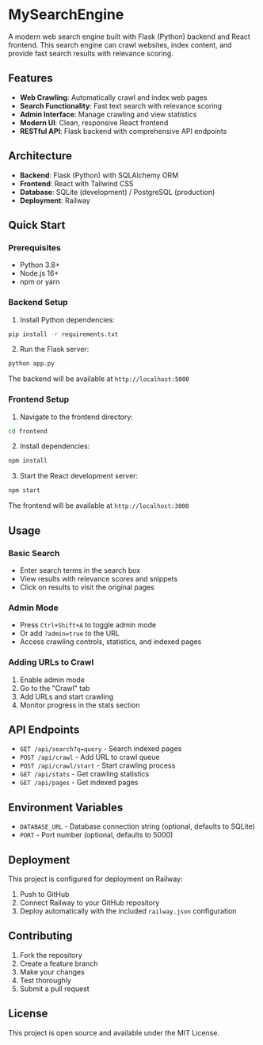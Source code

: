 # MySearchEngine

A modern web search engine built with Flask (Python) backend and React frontend. This search engine can crawl websites, index content, and provide fast search results with relevance scoring.

## Features

- **Web Crawling**: Automatically crawl and index web pages
- **Search Functionality**: Fast text search with relevance scoring
- **Admin Interface**: Manage crawling and view statistics
- **Modern UI**: Clean, responsive React frontend
- **RESTful API**: Flask backend with comprehensive API endpoints

## Architecture

- **Backend**: Flask (Python) with SQLAlchemy ORM
- **Frontend**: React with Tailwind CSS
- **Database**: SQLite (development) / PostgreSQL (production)
- **Deployment**: Railway

## Quick Start

### Prerequisites

- Python 3.8+
- Node.js 16+
- npm or yarn

### Backend Setup

1. Install Python dependencies:
```bash
pip install -r requirements.txt
```

2. Run the Flask server:
```bash
python app.py
```

The backend will be available at `http://localhost:5000`

### Frontend Setup

1. Navigate to the frontend directory:
```bash
cd frontend
```

2. Install dependencies:
```bash
npm install
```

3. Start the React development server:
```bash
npm start
```

The frontend will be available at `http://localhost:3000`

## Usage

### Basic Search
- Enter search terms in the search box
- View results with relevance scores and snippets
- Click on results to visit the original pages

### Admin Mode
- Press `Ctrl+Shift+A` to toggle admin mode
- Or add `?admin=true` to the URL
- Access crawling controls, statistics, and indexed pages

### Adding URLs to Crawl
1. Enable admin mode
2. Go to the "Crawl" tab
3. Add URLs and start crawling
4. Monitor progress in the stats section

## API Endpoints

- `GET /api/search?q=query` - Search indexed pages
- `POST /api/crawl` - Add URL to crawl queue
- `POST /api/crawl/start` - Start crawling process
- `GET /api/stats` - Get crawling statistics
- `GET /api/pages` - Get indexed pages

## Environment Variables

- `DATABASE_URL` - Database connection string (optional, defaults to SQLite)
- `PORT` - Port number (optional, defaults to 5000)

## Deployment

This project is configured for deployment on Railway:

1. Push to GitHub
2. Connect Railway to your GitHub repository
3. Deploy automatically with the included `railway.json` configuration

## Contributing

1. Fork the repository
2. Create a feature branch
3. Make your changes
4. Test thoroughly
5. Submit a pull request

## License

This project is open source and available under the MIT License.